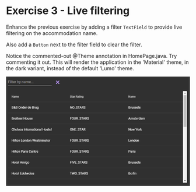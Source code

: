 # Exercise 3 - Live filtering
Enhance the previous exercise by adding a filter `TextField` to provide live filtering on the accommodation name.

Also add a `Button` next to the filter field to clear the filter.

Notice the commented-out @Theme annotation in HomePage.java.
Try commenting it out.  This will render the application in the 'Material' theme, in the dark variant, instead of the default 'Lumo' theme.

![screenshot](exercise.png)

